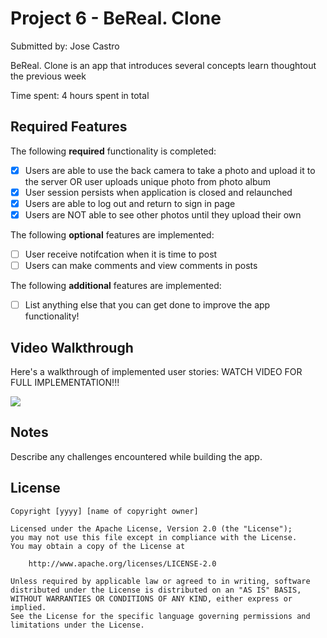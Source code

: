 # Project 6 - BeReal. Clone

Submitted by: Jose Castro

BeReal. Clone is an app that introduces several concepts learn thoughtout the previous week

Time spent: 4 hours spent in total

## Required Features

The following **required** functionality is completed:

- [x] Users are able to use the back camera to take a photo and upload it to the server OR user uploads unique photo from photo album
- [x] User session persists when application is closed and relaunched
- [x] Users are able to log out and return to sign in page
- [x] Users are NOT able to see other photos until they upload their own	
 
The following **optional** features are implemented:

- [ ] User receive notifcation when it is time to post
- [ ] Users can make comments and view comments in posts	

The following **additional** features are implemented:

- [ ] List anything else that you can get done to improve the app functionality!

## Video Walkthrough

Here's a walkthrough of implemented user stories:
WATCH VIDEO FOR FULL IMPLEMENTATION!!!

<a href="https://www.loom.com/share/c25d7e78abbc4d309d3d7e526dd8564b">
    <img style="max-width:300px;" src="https://cdn.loom.com/sessions/thumbnails/c25d7e78abbc4d309d3d7e526dd8564b-with-play.gif">
  </a>

## Notes

Describe any challenges encountered while building the app.

## License

    Copyright [yyyy] [name of copyright owner]

    Licensed under the Apache License, Version 2.0 (the "License");
    you may not use this file except in compliance with the License.
    You may obtain a copy of the License at

        http://www.apache.org/licenses/LICENSE-2.0

    Unless required by applicable law or agreed to in writing, software
    distributed under the License is distributed on an "AS IS" BASIS,
    WITHOUT WARRANTIES OR CONDITIONS OF ANY KIND, either express or implied.
    See the License for the specific language governing permissions and
    limitations under the License.
